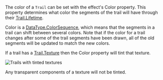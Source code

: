 The color of a `Trail` can be set with the effect's Color property. This property determines what color the segments of the trail will have through their [Trail.Lifetime](https://developer.roblox.com/api-reference/property/Trail/Lifetime).

Color is a [DataType.ColorSequence](https://developer.roblox.com/search#stq=ColorSequence), which means that the segments in a trail can shift between several colors. Note that if the color for a trail changes after some of the trail segments have been drawn, all of the old segments will be updated to match the new colors.

If a trail has a [Trail.Texture](https://developer.roblox.com/api-reference/property/Trail/Texture) then the Color property will tint that texture.

![Trails with tinted textures][1]

Any transparent components of a texture will not be tinted.

[1]: https://developer.roblox.com/assets/5b3d38bb79099e4b58a7880a/TrailTextureColor.png